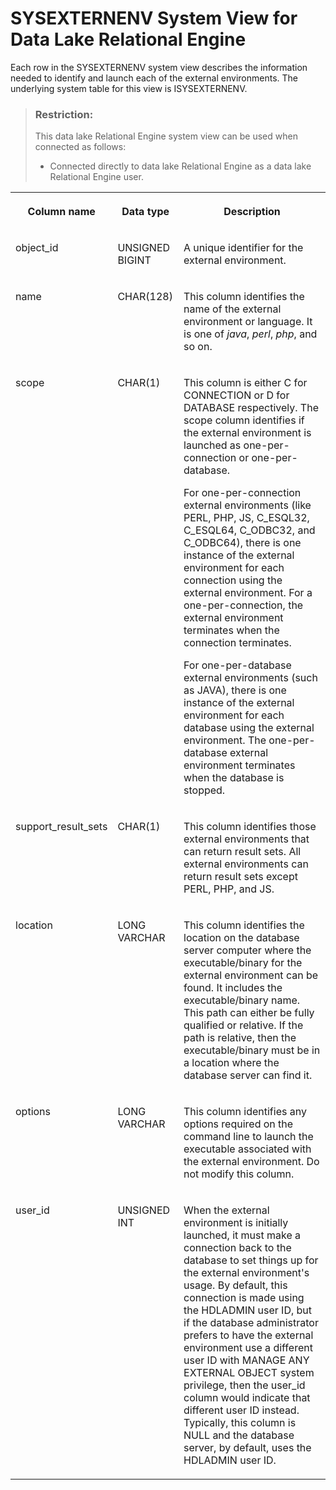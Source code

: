 <!-- loio3be880736c5f1014879efbc3f85d9194 -->

# SYSEXTERNENV System View for Data Lake Relational Engine

Each row in the SYSEXTERNENV system view describes the information needed to identify and launch each of the external environments. The underlying system table for this view is ISYSEXTERNENV.



> ### Restriction:  
> This data lake Relational Engine system view can be used when connected as follows:
> 
> -   Connected directly to data lake Relational Engine as a data lake Relational Engine user.




<table>
<tr>
<th valign="top">

Column name



</th>
<th valign="top">

Data type



</th>
<th valign="top">

Description



</th>
</tr>
<tr>
<td valign="top">

object\_id



</td>
<td valign="top">

UNSIGNED BIGINT



</td>
<td valign="top">

A unique identifier for the external environment.



</td>
</tr>
<tr>
<td valign="top">

name



</td>
<td valign="top">

CHAR\(128\)



</td>
<td valign="top">

This column identifies the name of the external environment or language. It is one of *java*, *perl*, *php*, and so on.



</td>
</tr>
<tr>
<td valign="top">

scope



</td>
<td valign="top">

CHAR\(1\)



</td>
<td valign="top">

This column is either C for CONNECTION or D for DATABASE respectively. The scope column identifies if the external environment is launched as one-per-connection or one-per-database.

For one-per-connection external environments \(like PERL, PHP, JS, C\_ESQL32, C\_ESQL64, C\_ODBC32, and C\_ODBC64\), there is one instance of the external environment for each connection using the external environment. For a one-per-connection, the external environment terminates when the connection terminates.

For one-per-database external environments \(such as JAVA\), there is one instance of the external environment for each database using the external environment. The one-per-database external environment terminates when the database is stopped.



</td>
</tr>
<tr>
<td valign="top">

support\_result\_sets



</td>
<td valign="top">

CHAR\(1\)



</td>
<td valign="top">

This column identifies those external environments that can return result sets. All external environments can return result sets except PERL, PHP, and JS.



</td>
</tr>
<tr>
<td valign="top">

location



</td>
<td valign="top">

LONG VARCHAR



</td>
<td valign="top">

This column identifies the location on the database server computer where the executable/binary for the external environment can be found. It includes the executable/binary name. This path can either be fully qualified or relative. If the path is relative, then the executable/binary must be in a location where the database server can find it.



</td>
</tr>
<tr>
<td valign="top">

options



</td>
<td valign="top">

LONG VARCHAR



</td>
<td valign="top">

This column identifies any options required on the command line to launch the executable associated with the external environment. Do not modify this column.



</td>
</tr>
<tr>
<td valign="top">

user\_id



</td>
<td valign="top">

UNSIGNED INT



</td>
<td valign="top">

When the external environment is initially launched, it must make a connection back to the database to set things up for the external environment's usage. By default, this connection is made using the HDLADMIN user ID, but if the database administrator prefers to have the external environment use a different user ID with MANAGE ANY EXTERNAL OBJECT system privilege, then the user\_id column would indicate that different user ID instead. Typically, this column is NULL and the database server, by default, uses the HDLADMIN user ID.



</td>
</tr>
</table>

